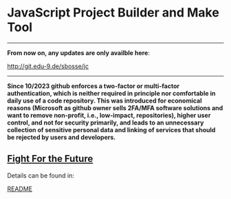 # JavaScript Project Builder and Make Tool

---

**From now on, any updates are only availble here**:

http://git.edu-9.de/sbosse/jc

---

**Since 10/2023 github enforces a two-factor or multi-factor authentication, which is neither required in principle nor comfortable in daily use of a code repository. This was introduced for economical reasons (Microsoft as github owner sells 2FA/MFA software solutions and want to remove non-profit, i.e., low-impact, repositories), higher user control, and not for security primarily, and leads to an unnecessary collection of sensitive personal data and linking of services that should be rejected by users and developers.**

<a href="https://www.battleforlibraries.com/">Fight For the Future</a>
---

Details can be found in:

[README](jc/tree/master/doc/jc/README.md)
